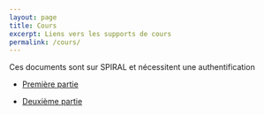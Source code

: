```yaml
---
layout: page
title: Cours
excerpt: Liens vers les supports de cours
permalink: /cours/
---
```


Ces documents sont sur SPIRAL et nécessitent une authentification

* [Première partie](http://spiralconnect.univ-lyon1.fr/spiral-files/download?mode=inline&data=3999568)

* [Deuxième partie](http://spiralconnect.univ-lyon1.fr/spiral-files/download?mode=inline&data=3999567)